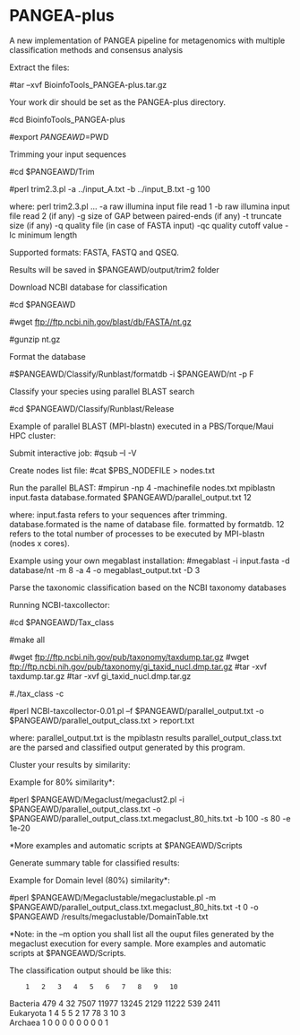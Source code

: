 PANGEA-plus
===========

A new implementation of PANGEA pipeline for metagenomics with multiple classification methods and consensus analysis


Extract the files:

#tar –xvf BioinfoTools_PANGEA-plus.tar.gz


Your work dir should be set as the PANGEA-plus directory.

#cd BioinfoTools_PANGEA-plus

#export $PANGEAWD=$PWD


Trimming your input sequences

#cd $PANGEAWD/Trim

#perl trim2.3.pl -a ../input_A.txt -b ../input_B.txt -g 100

where: perl trim2.3.pl ...
	-a raw illumina input file read 1
	-b raw illumina input file read 2 (if any) 
	-g size of GAP between paired-ends (if any) 
	-t truncate size (if any)
	-q quality file (in case of FASTA input)
	-qc quality cutoff value
	-lc minimum length 

Supported formats: FASTA, FASTQ and QSEQ.

Results will be saved in $PANGEAWD/output/trim2 folder


Download NCBI database for classification

#cd $PANGEAWD

#wget ftp://ftp.ncbi.nih.gov/blast/db/FASTA/nt.gz

#gunzip nt.gz

Format the database


#$PANGEAWD/Classify/Runblast/formatdb -i $PANGEAWD/nt -p F


Classify your species using parallel BLAST search

#cd $PANGEAWD/Classify/Runblast/Release


Example of parallel BLAST (MPI-blastn) executed in a PBS/Torque/Maui HPC cluster:

Submit interactive job:
#qsub –I -V

Create nodes list file:
#cat $PBS_NODEFILE > nodes.txt

Run the parallel BLAST:
#mpirun -np 4 -machinefile nodes.txt mpiblastn input.fasta database.formated $PANGEAWD/parallel_output.txt 12

where: 	input.fasta refers to your sequences after trimming.
database.formated is the name of database file. 
formatted by formatdb. 
12 refers to the total number of processes to be executed by MPI-blastn (nodes x cores).


Example using your own megablast installation:
#megablast -i input.fasta -d database/nt -m 8 -a 4 -o megablast_output.txt -D 3

Parse the taxonomic classification based on the NCBI taxonomy databases

Running NCBI-taxcollector:

#cd $PANGEAWD/Tax_class

#make all

#wget ftp://ftp.ncbi.nih.gov/pub/taxonomy/taxdump.tar.gz
#wget ftp://ftp.ncbi.nih.gov/pub/taxonomy/gi_taxid_nucl.dmp.tar.gz
#tar -xvf taxdump.tar.gz
#tar -xvf gi_taxid_nucl.dmp.tar.gz

#./tax_class -c

#perl NCBI-taxcollector-0.01.pl –f $PANGEAWD/parallel_output.txt -o $PANGEAWD/parallel_output_class.txt > report.txt

where: 	parallel_output.txt is the mpiblastn results
parallel_output_class.txt are the parsed and classified output generated by this program.

Cluster your results by similarity:

Example for 80% similarity*:

#perl $PANGEAWD/Megaclust/megaclust2.pl -i $PANGEAWD/parallel_output_class.txt -o $PANGEAWD/parallel_output_class.txt.megaclust_80_hits.txt -b 100 -s 80 -e 1e-20

*More examples and automatic scripts at $PANGEAWD/Scripts


Generate summary table for classified results:

Example for Domain level (80%) similarity*:

#perl $PANGEAWD/Megaclustable/megaclustable.pl -m $PANGEAWD/parallel_output_class.txt.megaclust_80_hits.txt -t 0 -o $PANGEAWD /results/megaclustable/DomainTable.txt

*Note: in the –m option you shall list all the ouput files generated by the megaclust execution for every sample. More examples and automatic scripts at $PANGEAWD/Scripts.

The classification output should be like this:

		1	2	3	4	5	6	7	8	9	10
Bacteria	479	4	32	7507	11977	13245	2129	11222	539	2411	
Eukaryota	1	4	5	5	2	17	78	3	10	3	
Archaea		1	0	0	0	0	0	0	0	0	1		

